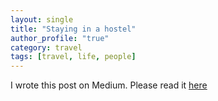```yaml
---
layout: single
title: "Staying in a hostel"
author_profile: "true"
category: travel 
tags: [travel, life, people]
---
```

I wrote this post on Medium. Please read it [here](https://medium.com/@_prdp/staying-in-a-hostel-734b68193626) 
